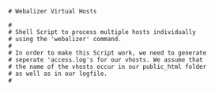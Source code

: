     # Webalizer Virtual Hosts

    #
    # Shell Script to process multiple hosts individually 
    # using the 'webalizer' command.
    # 
    # In order to make this Script work, we need to generate 
    # seperate 'access.log's for our vhosts. We assume that 
    # the name of the vhosts occur in our public_html folder 
    # as well as in our logfile.
    # 